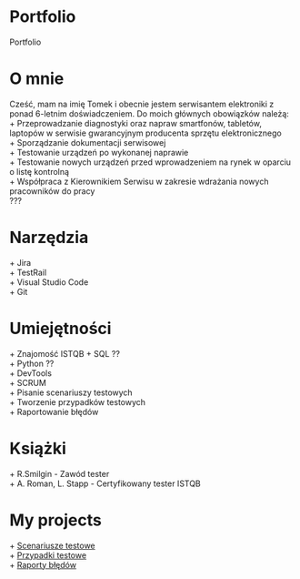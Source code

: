 # Portfolio

Portfolio

<h1>O mnie</h1>
Cześć, mam na imię Tomek i obecnie jestem serwisantem elektroniki z ponad 6-letnim doświadczeniem. Do moich głównych obowiązków należą: 
+ Przeprowadzanie diagnostyki oraz napraw smartfonów, tabletów, laptopów w serwisie gwarancyjnym producenta sprzętu elektronicznego<br>
+ Sporządzanie dokumentacji serwisowej <br>
+ Testowanie urządzeń po wykonanej naprawie <br>
+ Testowanie nowych urządzeń przed wprowadzeniem na rynek w oparciu o listę kontrolną <br>
+ Współpraca z Kierownikiem Serwisu w zakresie wdrażania nowych pracowników do pracy <br>
???

<h1>Narzędzia</h1>
+ Jira <br>
+ TestRail <br>
+ Visual Studio Code <br>
+ Git <br>

<h1>Umiejętności</h1>
+ Znajomość ISTQB
+ SQL ??<br>
+ Python ?? <br>
+ DevTools <br>
+ SCRUM <br> 
+ Pisanie scenariuszy testowych <br>
+ Tworzenie przypadków testowych <br>
+ Raportowanie błędów <br>

<h1>Książki</h1>
+ R.Smilgin - Zawód tester <br>
+ A. Roman, L. Stapp - Certyfikowany tester ISTQB <br>

<h1>My projects</h1>
+ <a href="https://docs.google.com/spreadsheets/d/1PTwKa9PpbUowTkgXR9_EAGmyGmlhmdknsHo82p7C5Os/edit#gid=0" target="_blank" rel="noopener noreferrer">Scenariusze testowe</a> <br>
+ <a href="https://docs.google.com/spreadsheets/d/1PTwKa9PpbUowTkgXR9_EAGmyGmlhmdknsHo82p7C5Os/edit#gid=1259240765" target="_blank" rel="noopener noreferrer">Przypadki testowe</a> <br>
+ <a href="https://docs.google.com/document/d/10AaW_0m_LiWHRHeG08x3bo4cT_qYHh5lb_hY4_QxNIs/edit" target="_blank" rel="noopener noreferrer">Raporty błędów</a>
